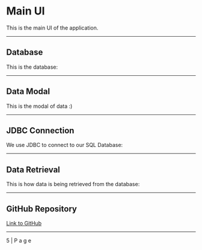 # Main UI

This is the main UI of the application.

---

## Database

This is the database:

---

## Data Modal

This is the modal of data :)

---

## JDBC Connection

We use JDBC to connect to our SQL Database:

---

## Data Retrieval

This is how data is being retrieved from the database:

---

## GitHub Repository

[Link to GitHub](https://github.com/khadkaankit85/DataviewFX)

---

5 | P a g e
